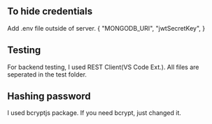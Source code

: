 ## To hide credentials
Add .env file outside of server.
{
 "MONGODB_URI",
 "jwtSecretKey",
}

## Testing 
For backend testing, I used REST Client(VS Code Ext.). All files are seperated in the test folder.

## Hashing password
I used bcryptjs package. If you need bcrypt, just changed it.  
